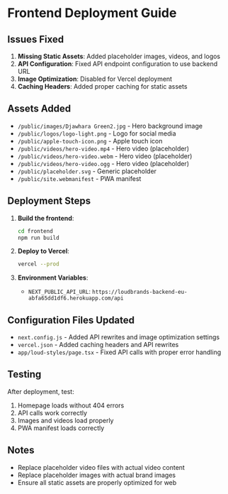 # Frontend Deployment Guide

## Issues Fixed

1. **Missing Static Assets**: Added placeholder images, videos, and logos
2. **API Configuration**: Fixed API endpoint configuration to use backend URL
3. **Image Optimization**: Disabled for Vercel deployment
4. **Caching Headers**: Added proper caching for static assets

## Assets Added

- `/public/images/Djawhara Green2.jpg` - Hero background image
- `/public/logos/logo-light.png` - Logo for social media
- `/public/apple-touch-icon.png` - Apple touch icon
- `/public/videos/hero-video.mp4` - Hero video (placeholder)
- `/public/videos/hero-video.webm` - Hero video (placeholder)
- `/public/videos/hero-video.ogg` - Hero video (placeholder)
- `/public/placeholder.svg` - Generic placeholder
- `/public/site.webmanifest` - PWA manifest

## Deployment Steps

1. **Build the frontend**:
   ```bash
   cd frontend
   npm run build
   ```

2. **Deploy to Vercel**:
   ```bash
   vercel --prod
   ```

3. **Environment Variables**:
   - `NEXT_PUBLIC_API_URL`: `https://loudbrands-backend-eu-abfa65dd1df6.herokuapp.com/api`

## Configuration Files Updated

- `next.config.js` - Added API rewrites and image optimization settings
- `vercel.json` - Added caching headers and API rewrites
- `app/loud-styles/page.tsx` - Fixed API calls with proper error handling

## Testing

After deployment, test:
1. Homepage loads without 404 errors
2. API calls work correctly
3. Images and videos load properly
4. PWA manifest loads correctly

## Notes

- Replace placeholder video files with actual video content
- Replace placeholder images with actual brand images
- Ensure all static assets are properly optimized for web
